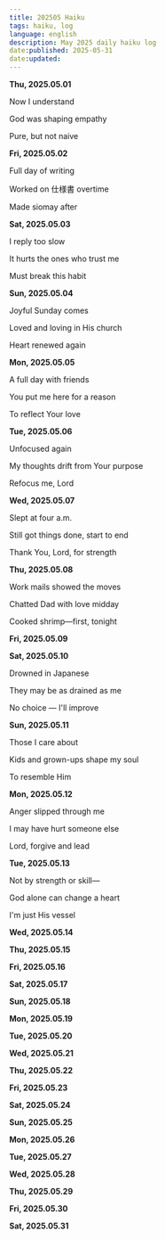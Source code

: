 ```yaml
---
title: 202505 Haiku
tags: haiku, log
language: english
description: May 2025 daily haiku log
date:published: 2025-05-31  
date:updated:  
---
```


**Thu, 2025.05.01**

Now I understand

God was shaping empathy

Pure, but not naive


**Fri, 2025.05.02**

Full day of writing

Worked on 仕様書 overtime

Made siomay after


**Sat, 2025.05.03**

I reply too slow

It hurts the ones who trust me

Must break this habit


**Sun, 2025.05.04**

Joyful Sunday comes

Loved and loving in His church

Heart renewed again


**Mon, 2025.05.05**

A full day with friends

You put me here for a reason

To reflect Your love


**Tue, 2025.05.06**

Unfocused again

My thoughts drift from Your purpose

Refocus me, Lord


**Wed, 2025.05.07**

Slept at four a.m.

Still got things done, start to end

Thank You, Lord, for strength


**Thu, 2025.05.08**

Work mails showed the moves

Chatted Dad with love midday

Cooked shrimp—first, tonight


**Fri, 2025.05.09**

**Sat, 2025.05.10**

Drowned in Japanese

They may be as drained as me

No choice — I'll improve


**Sun, 2025.05.11**

Those I care about

Kids and grown-ups shape my soul

To resemble Him


**Mon, 2025.05.12**

Anger slipped through me

I may have hurt someone else

Lord, forgive and lead


**Tue, 2025.05.13**

Not by strength or skill—

God alone can change a heart

I'm just His vessel

**Wed, 2025.05.14**

**Thu, 2025.05.15**

**Fri, 2025.05.16**

**Sat, 2025.05.17**

**Sun, 2025.05.18**

**Mon, 2025.05.19**

**Tue, 2025.05.20**

**Wed, 2025.05.21**

**Thu, 2025.05.22**

**Fri, 2025.05.23**

**Sat, 2025.05.24**

**Sun, 2025.05.25**

**Mon, 2025.05.26**

**Tue, 2025.05.27**

**Wed, 2025.05.28**

**Thu, 2025.05.29**

**Fri, 2025.05.30**

**Sat, 2025.05.31**
